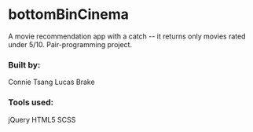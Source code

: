 # bottomBinCinema
A movie recommendation app with a catch -- it returns only movies rated under 5/10. Pair-programming project.

### Built by:
Connie Tsang
Lucas Brake

### Tools used:
jQuery
HTML5
SCSS
